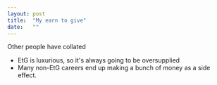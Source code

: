 ```yaml
---
layout: post
title:  "My earn to give"
date:   ""
---
```


Other people have collated

- EtG is luxurious, so it's always going to be oversupplied
- Many non-EtG careers end up making a bunch of money as a side effect.


